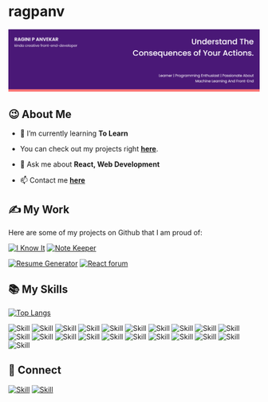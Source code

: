 # ragpanv
![Ragini P Anvekar's-cover](./cover.png)

## 😉 About Me

- 🌱 I’m currently learning **To Learn**
 
- You can check out my projects right **[here](https://github.com/ragpanv)**.


- 💬 Ask me about **React, Web Development**

- 📫 Contact me **[here](raginianvekar@gmail.com)**


## ✍ My Work

Here are some of my projects on Github that I am proud of:

[![I Know It](https://github-readme-stats.vercel.app/api/pin/?username=ragpanv&repo=discussion-forum&show_icons=true&theme=dark)](https://github.com/ragpanv/discussion-forum)
[![Note Keeper](https://github-readme-stats.vercel.app/api/pin/?username=ragpanv&repo=notes-keeper&show_icons=true&theme=dark)](https://github.com/ragpanv/notes-keeper)

[![Resume Generator](https://github-readme-stats.vercel.app/api/pin/?username=ragpanv&repo=resume-generator&show_icons=true&theme=dark)](https://github.com/ragpanv/resume-generator)
[![React forum](https://github-readme-stats.vercel.app/api/pin/?username=ragpanv&repo=react-forum&show_icons=true&theme=dark)](https://github.com/ragpanv/react-forum)

## 📚 My Skills

[![Top Langs](https://github-readme-stats.vercel.app/api/top-langs/?username=ragpanv&layout=compact&show_icons=true&theme=dark)](https://github.com/ragpanv/ragpa)

![Skill](https://img.shields.io/badge/HTML5-E34F26?style=for-the-badge&logo=html5&logoColor=white)
![Skill](https://img.shields.io/badge/CSS3-1572B6?style=for-the-badge&logo=css3&logoColor=white)
![Skill](https://img.shields.io/badge/JavaScript-323330?style=for-the-badge&logo=javascript&logoColor=F7DF1E)
![Skill](https://img.shields.io/badge/Node.js-43853D?style=for-the-badge&logo=node.js&logoColor=white)
![Skill](https://img.shields.io/badge/npm-CB3837?style=for-the-badge&logo=npm&logoColor=white)
![Skill](https://img.shields.io/badge/Express.js-000000?style=for-the-badge&logo=express&logoColor=white)
![Skill](https://img.shields.io/badge/C-F87E5C?style=for-the-badge&logo=c%2B%2B&logoColor=white)
![Skill](https://img.shields.io/badge/python-8F7D1C?style=for-the-badge&logo=python&logoColor=white)
![Skill](https://img.shields.io/badge/Java-ED8B00?style=for-the-badge&logo=python&logoColor=white)
![Skill](https://img.shields.io/badge/C++-8F7D1C?style=for-the-badge&logo=c%2B%2B&logoColor=white)
![Skill](https://img.shields.io/badge/React-20232A?style=for-the-badge&logo=react&logoColor=61DAFB)
![Skill](https://img.shields.io/badge/React_Native-20232A?style=for-the-badge&logo=react&logoColor=61DAFB)
![Skill](https://img.shields.io/badge/Bootstrap-563D7C?style=for-the-badge&logo=bootstrap&logoColor=white)
![Skill](https://img.shields.io/badge/styled--components-DB7093?style=for-the-badge&logo=styled-components&logoColor=white)
![Skill](https://img.shields.io/badge/Material--UI-0081CB?style=for-the-badge&logo=material-ui&logoColor=white)
![Skill](https://img.shields.io/badge/Google_Cloud-4285F4?style=for-the-badge&logo=google-cloud&logoColor=white)
![Skill](https://img.shields.io/badge/Microsoft_Azure-9E54D4?style=for-the-badge&logo=Microsoft-Azure&logoColor=white)
![Skill](https://img.shields.io/badge/firebase-ffca28?style=for-the-badge&logo=firebase&logoColor=white)
![Skill](https://img.shields.io/badge/github-F05032?style=for-the-badge&logo=github&logoColor=white)
![Skill](https://img.shields.io/badge/Visual_Studio_Code-0078D4?style=for-the-badge&logo=visual%20studio%20code&logoColor=white)
![Skill](https://img.shields.io/badge/Microsoft_Office-D83B01?style=for-the-badge&logo=microsoft-office&logoColor=white)

## 🤝 Connect

[![Skill](https://img.shields.io/badge/LinkedIn-0077B5?style=for-the-badge&logo=linkedin&logoColor=white)](https://www.linkedin.com/in/ragini-p-anvekar/)
[![Skill](https://img.shields.io/badge/GitHub-100000?style=for-the-badge&logo=github&logoColor=white)](https://github.com/ragpanv)
